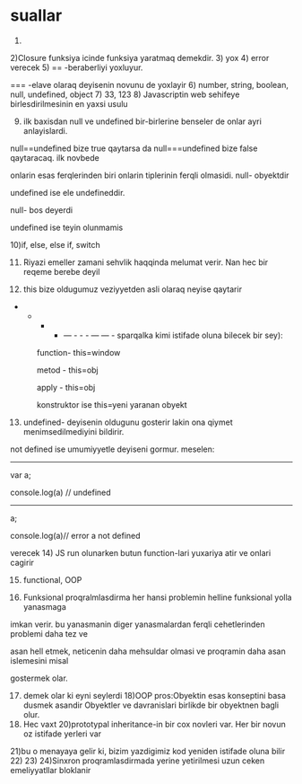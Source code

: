 # suallar
1) 
2)Closure funksiya icinde funksiya yaratmaq demekdir.
3) yox
4) error verecek
5) == -beraberliyi yoxluyur.

   === -elave olaraq deyisenin novunu de yoxlayir
6) number, string, boolean, null, undefined, object
7) 33, 123
8) Javascriptin web sehifeye birlesdirilmesinin en yaxsi usulu

9) ilk baxisdan null ve undefined bir-birlerine benseler de onlar ayri anlayislardi.

null==undefined bize true qaytarsa da null===undefined bize false qaytaracaq. ilk novbede 

onlarin esas ferqlerinden biri onlarin tiplerinin ferqli olmasidi. null- obyektdir

undefined ise ele undefineddir.

null- bos deyerdi

undefined ise teyin olunmamis

10)if, else, else if, switch

11) Riyazi emeller zamani sehvlik haqqinda melumat verir. Nan hec bir reqeme berebe deyil

12) this bize oldugumuz veziyyetden asli olaraq neyise qaytarir 
- - - - — - - - —  — -
            sparqalka kimi istifade oluna bilecek bir sey):

  
  
    function- this=window

    metod - this=obj

    apply - this=obj

    konstruktor ise this=yeni yaranan obyekt

13) undefined- deyisenin oldugunu gosterir lakin ona qiymet menimsedilmediyini bildirir.

not defined ise umumiyyetle deyiseni gormur. meselen:

--------

var a;

console.log(a) // undefined

----------

a;

console.log(a)// error a not defined 




verecek
14) JS run olunarken butun function-lari yuxariya atir ve onlari cagirir

15) functional, OOP

16) Funksional proqralmlasdirma her hansi problemin helline funksional yolla yanasmaga

imkan verir. bu yanasmanin diger yanasmalardan ferqli cehetlerinden problemi daha tez ve

asan hell etmek, neticenin daha mehsuldar olmasi ve proqramin daha asan islemesini misal 

gostermek olar.

17) demek olar ki eyni seylerdi
18)OOP pros:Obyektin esas konseptini basa dusmek asandir 
Obyektler ve davranislari birlikde bir obyektnen bagli olur.
19) Hec vaxt
20)prototypal inheritance-in bir cox novleri var. Her bir novun oz istifade yerleri var

21)bu o menayaya gelir ki, bizim yazdigimiz kod yeniden istifade oluna bilir
22)
23)
24)Sinxron proqramlasdirmada yerine yetirilmesi uzun ceken emeliyyatllar bloklanir
